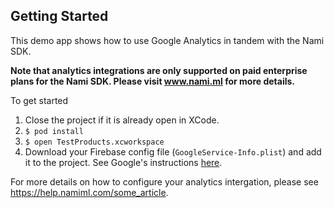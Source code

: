 ## Getting Started

This demo app shows how to use Google Analytics in tandem with the Nami SDK.

**Note that analytics integrations are only supported on paid enterprise plans for the Nami SDK.  Please visit www.nami.ml for more details.**

To get started

1. Close the project if it is already open in XCode.
2. `$ pod install`
3. `$ open TestProducts.xcworkspace`
4. Download your Firebase config file (`GoogleService-Info.plist`) and add it to the project.  See Google's instructions [here](https://support.google.com/firebase/answer/7015592).

For more details on how to configure your analytics intergation, please see https://help.namiml.com/some_article.
